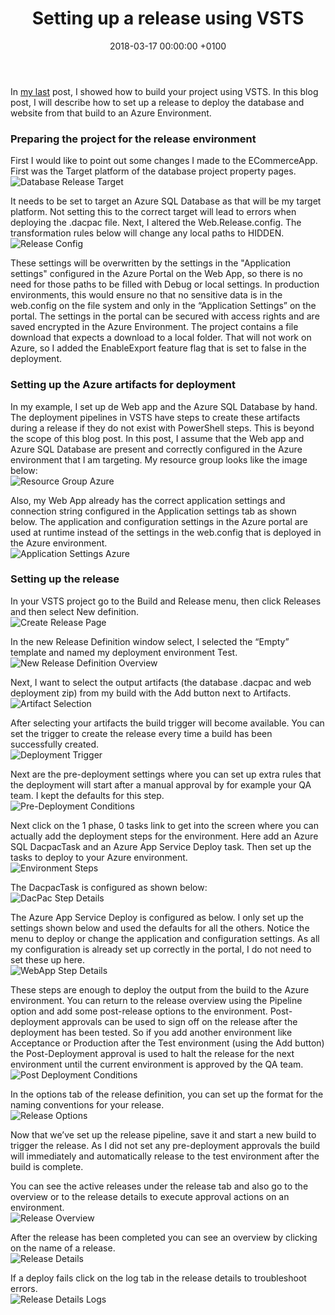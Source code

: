 ﻿---
layout: post
title:  "Setting up a release using VSTS"
date:   2018-03-17 00:00:00 +0100
tags: DevOps
---
<p>
    In <a href="https://samanthaneilen.github.io/2018/02/10/setting-up-a-build-using-vsts.html" target="_blank">my last</a> post, I showed how to build your project using VSTS. In this blog post, I will describe how to set up a release to deploy the database and website from that build to an Azure Environment. 
</p>
<h3>Preparing the project for the release environment</h3>
<p>
    First I would like to point out some changes I made to the ECommerceApp. First was the Target platform of the database project property pages.
<br/><img src="{{"/assets/images/20180317/DatabaseProjectTarget.png" | relative_url }}" alt="Database Release Target"/>
</p>
<p>
    It needs to be set to target an Azure SQL Database as that will be my target platform. Not setting this to the correct target will lead to errors when deploying the .dacpac file. Next, I altered the Web.Release.config. The transformation rules below will change any local paths to HIDDEN.
<br/><img src="{{"/assets/images/20180317/ReleaseConfig.png" | relative_url }}" alt="Release Config"/>
</p>
<p>
    These settings will be overwritten by the settings in the "Application settings" configured in the Azure Portal on the Web App, so there is no need for those paths to be filled with Debug or local settings. In production environments, this would ensure no that no sensitive data is in the web.config on the file system and only in the “Application Settings” on the portal. The settings in the portal can be secured with access rights and are saved encrypted in the Azure Environment. The project contains a file download that expects a download to a local folder. That will not work on Azure, so I added the EnableExport feature flag that is set to false in the deployment.
</p>
<h3>Setting up the Azure artifacts for deployment</h3>
<p>
    In my example, I set up de Web app and the Azure SQL Database by hand. The deployment pipelines in VSTS have steps to create these artifacts during a release if they do not exist with PowerShell steps. This is beyond the scope of this blog post. In this post, I assume that the Web app and Azure SQL Database are present and correctly configured in the Azure environment that I am targeting. My resource group looks like the image below:
<br/><img src="{{"/assets/images/20180317/ResourceGroupAzure.png" | relative_url }}" alt="Resource Group Azure"/>
</p>
<p>
    Also, my Web App already has the correct application settings and connection string configured in the Application settings tab as shown below. The application and configuration settings in the Azure portal are used at runtime instead of the settings in the web.config that is deployed in the Azure environment.
<br/><img src="{{"/assets/images/20180317/ApplicationSettingsAzure.png" | relative_url }}" alt="Application Settings Azure"/>
</p> 
<h3>Setting up the release</h3>
<p>
    In your VSTS project go to the Build and Release menu, then click Releases and then select New definition.
<br/><img src="{{"/assets/images/20180317/CreateReleasePage.png" | relative_url }}" alt="Create Release Page"/>
</p>
<p>
    In the new Release Definition window select, I selected the “Empty” template and named my deployment environment Test.
<br/><img src="{{"/assets/images/20180317/NewReleaseDefinitionOverview.png" | relative_url }}" alt="New Release Definition Overview"/>
</p>
<p> 
    Next, I want to select the output artifacts (the database .dacpac and web deployment zip) from my build with the Add button next to Artifacts.
<br/><img src="{{"/assets/images/20180317/ArtifactSelection.png" | relative_url }}" alt="Artifact Selection"/>
</p>
<p>
    After selecting your artifacts the build trigger will become available. You can set the trigger to create the release every time a build has been successfully created.
<br/><img src="{{"/assets/images/20180317/DeploymentTrigger.png" | relative_url }}" alt="Deployment Trigger"/>
</p>
<p> 
    Next are the pre-deployment settings where you can set up extra rules that the deployment will start after a manual approval by for example your QA team.  I kept the defaults for this step.
<br/><img src="{{"/assets/images/20180317/PreDeploymentConditions.png" | relative_url }}" alt="Pre-Deployment Conditions"/>
</p>
<p>
    Next click on the 1 phase, 0 tasks link to get into the screen where you can actually add the deployment steps for the environment. Here add an Azure SQL DacpacTask and an Azure App Service Deploy task. Then set up the tasks to deploy to your Azure environment.
<br/><img src="{{"/assets/images/20180317/EnvironmentSteps.png" | relative_url }}" alt="Environment Steps"/>
</p>
<p>
    The DacpacTask is configured as shown below:
<br/><img src="{{"/assets/images/20180317/DacPacStepDetails.png" | relative_url }}" alt="DacPac Step Details"/>
</p>
<p>
    The Azure App Service Deploy is configured as below. I only set up the settings shown below and used the defaults for all the others. Notice the menu to deploy or change the application and configuration settings. As all my configuration is already set up correctly in the portal, I do not need to set these up here.
<br/><img src="{{"/assets/images/20180317/WebAppStepDetails.png" | relative_url }}" alt="WebApp Step Details"/>
</p>
<p>
    These steps are enough to deploy the output from the build to the Azure environment. You can return to the release overview using the Pipeline option and add some post-release options to the environment. Post-deployment approvals can be used to sign off on the release after the deployment has been tested. So if you add another environment like Acceptance or Production after the Test environment (using the Add button) the Post-Deployment approval is used to halt the release for the next environment until the current environment is approved by the QA team. 
<br/><img src="{{"/assets/images/20180317/PostDeploymentConditions.png" | relative_url }}" alt="Post Deployment Conditions"/>
</p>
<p>
    In the options tab of the release definition, you can set up the format for the naming conventions for your release.
<br/><img src="{{"/assets/images/20180317/ReleaseOptions.png" | relative_url }}" alt="Release Options"/>
</p>
<p>
    Now that we’ve set up the release pipeline, save it and start a new build to trigger the release. As I did not set any pre-deployment approvals the build will immediately and automatically release to the test environment after the build is complete.
</p>
<p>
    You can see the active releases under the release tab and also go to the overview or to the release details to execute approval actions on an environment.
<br/><img src="{{"/assets/images/20180317/ReleaseOverview.png" | relative_url }}" alt="Release Overview"/>
</p>
<p>
    After the release has been completed you can see an overview by clicking on the name of a release.
<br/><img src="{{"/assets/images/20180317/ReleaseDetails.png" | relative_url }}" alt="Release Details"/> 
</p>
<p>
    If a deploy fails click on the log tab in the release details to troubleshoot errors.
<br/><img src="{{"/assets/images/20180317/ReleaseDetailsLogs.png" | relative_url }}" alt="Release Details Logs"/>
</p>
